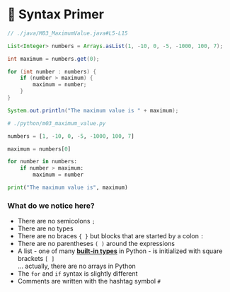 <!-- .slide: id="-syntax-primer" -->

# 🐍 Syntax Primer
<!-- .element: class="headline" -->

<div class="sidebyside">

```java
// ./java/M03_MaximumValue.java#L5-L15

List<Integer> numbers = Arrays.asList(1, -10, 0, -5, -1000, 100, 7);

int maximum = numbers.get(0);

for (int number : numbers) {
    if (number > maximum) {
        maximum = number;
    }
}

System.out.println("The maximum value is " + maximum);
```

```py
# ./python/m03_maximum_value.py

numbers = [1, -10, 0, -5, -1000, 100, 7]

maximum = numbers[0]

for number in numbers:
    if number > maximum:
        maximum = number

print("The maximum value is", maximum)

```

</div>

### What do we notice here?

- There are no semicolons `;`
- There are no types
- There are no braces `{ }` but blocks that are started by a colon `:`
- There are no parentheses `( )` around the expressions
- A list - one of many [**built-in types**](https://docs.python.org/3/library/stdtypes.html) in Python - is initialized with square brackets `[ ]`  
  ... actually, there are no arrays in Python
- The `for` and `if` syntax is slightly different
- Comments are written with the hashtag symbol `#`
